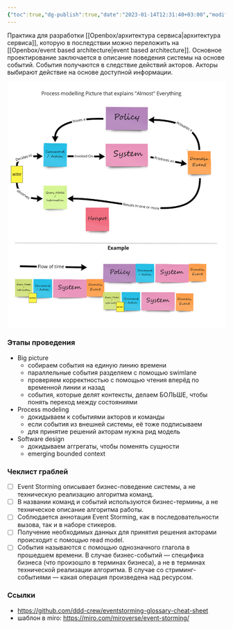 ```yaml
---
{"toc":true,"dg-publish":true,"date":"2023-01-14T12:31:40+03:00","modified_at":"2024-11-02T13:50:34+03:00","dg-path":"event storming.md","permalink":"/event-storming/","dgPassFrontmatter":true}
---
```



Практика для разработки [[Openbox/архитектура сервиса|архитектура сервиса]], которую в последствии можно переложить на [[Openbox/event based architecture|event based architecture]]. Основное проектирование заключается в описание поведения системы на основе событий. События получаются в следствие действий акторов. Акторы выбирают действие на основе доступной информации.

![примерное поведение](https://github.com/ddd-crew/eventstorming-glossary-cheat-sheet/raw/master/_resources/process-picture.jpg)

### Этапы проведения

- Big picture
    - собираем события на единую линию времени
    - параллельные события разделяем с помощью swimlane
    - проверяем корректностью с помощью чтения вперёд по временной линии и назад
    - события, которые делят контексты, делаем БОЛЬШЕ, чтобы понять переход между состояниями
- Process modeling
    - докидываем к событиями акторов и команды
    - если события из внешней системы, её тоже подписываем
    - для принятие решений акторам нужна рид модель
- Software design
    - докидываем аггрегаты, чтобы поменять сущности
    - emerging bounded context

### Чеклист граблей

- [ ] Event Storming описывает бизнес-поведение системы, а не техническую реализацию алгоритма команд.
- [ ] В названии команд и событий используются бизнес-термины, а не техническое описание алгоритма работы.
- [ ] Соблюдается аннотация Event Storming, как в последовательности вызова, так и в наборе стикеров.
- [ ] Получение необходимых данных для принятия решения акторами происходит с помощью read model.
- [ ] События называются с помощью однозначного глагола в прошедшем времени. В случае бизнес-событий — специфика бизнеса (что произошло в терминах бизнеса), а не в терминах технической реализации алгоритма. В случае со стриминг-событиями — какая операция произведена над ресурсом.

### Ссылки

- https://github.com/ddd-crew/eventstorming-glossary-cheat-sheet
- шаблон в miro: https://miro.com/miroverse/event-storming/
